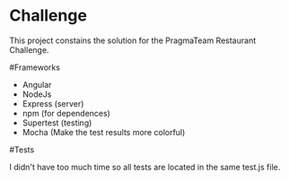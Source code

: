 # Challenge

This project constains the solution for the PragmaTeam Restaurant Challenge.


#Frameworks

- Angular
- NodeJs
- Express (server)
- npm (for dependences)
- Supertest (testing)
- Mocha (Make the test results more colorful)

#Tests

I didn't have too much time so all tests are located in the same test.js file.
